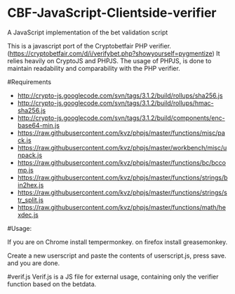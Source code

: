 # CBF-JavaScript-Clientside-verifier
A JavaScript implementation of the bet validation script 

This is a javascript port of the Cryptobetfair PHP verifier. (https://cryptobetfair.com/d/i/verifybet.php?showyourself=pygmentize)
It relies heavily on CryptoJS and PHPJS. 
The usage of PHPJS, is done to maintain readability and comparability with the PHP verifier.

#Requirements

* http://crypto-js.googlecode.com/svn/tags/3.1.2/build/rollups/sha256.js
* http://crypto-js.googlecode.com/svn/tags/3.1.2/build/rollups/hmac-sha256.js
* http://crypto-js.googlecode.com/svn/tags/3.1.2/build/components/enc-base64-min.js
* https://raw.githubusercontent.com/kvz/phpjs/master/functions/misc/pack.js
* https://raw.githubusercontent.com/kvz/phpjs/master/workbench/misc/unpack.js
* https://raw.githubusercontent.com/kvz/phpjs/master/functions/bc/bccomp.js
* https://raw.githubusercontent.com/kvz/phpjs/master/functions/strings/bin2hex.js
* https://raw.githubusercontent.com/kvz/phpjs/master/functions/strings/str_split.js
* https://raw.githubusercontent.com/kvz/phpjs/master/functions/math/hexdec.js

#Usage:

If you are on Chrome install tempermonkey. on firefox install greasemonkey. 

Create a new userscript and paste the contents of userscript.js, press save. and you are done.

#verif.js 
Verif.js is a JS file for external usage, containing only the verifier function based on the betdata.


